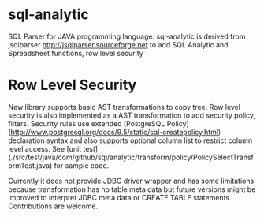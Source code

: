 sql-analytic
============

SQL Parser for JAVA programming language. 
sql-analytic is derived from jsqlparser http://jsqlparser.sourceforge.net  to add SQL Analytic and Spreadsheet  functions, row level security

Row Level Security
============

New library supports basic AST transformations to copy tree. Row level security is also implemented as a AST transformation to add security policy, filters. Security rules use extended [PostgreSQL Policy] (http://www.postgresql.org/docs/9.5/static/sql-createpolicy.html) declaration syntax and also supports optional column list to restrict column level access. See [unit test] (./src/test/java/com/github/sql/analytic/transform/policy/PolicySelectTransformTest.java) for sample code.  

Currently it does not provide JDBC driver wrapper and has some limitations because transformation has no table meta data but future versions might be improved to interpret JDBC meta data or CREATE TABLE statements. Contributions are welcome.     
 
     